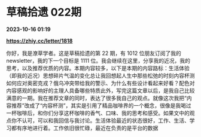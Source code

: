 # 草稿拾遗 022期

**2023-10-16 01:19**

**https://zhiy.cc/letter/1818**

你好，我是潦草学者。这是草稿拾遗的第 22 期，有 1012 位朋友订阅了我的newsletter，我的下一个目标是 1111 位。我会继续在这里，分享我的近况，我的思考，以及推荐优质的内容。本期内容较多，以下是本期的内容路标：生活体验（即我的近况）思想碎片气温的变化总让我回想起人生中那些松弛的时刻内容杯测如何应对奥密克戎？俄乌冲突带给我的警示、为什么有些设计看起来好看？配色对内容感观的影响好的主理人具备哪些特质此外，写完这篇文章以后，是我自己比较满意的一期。我在推荐文章的同时，表达了很多我自己的观点。就像这次我把“内容推荐”改成了“内容杯测”，其实是引用了精品咖啡界的一个概念，很像是我喝过一杯咖啡后，和你们分享这杯咖啡的香气、口味、我的思考和感受。如果文中的观点你不认可，可以和我回信与我讨论。生活体验最近的状态很好，工作、生活、学习都有序地进行着。工作依旧很忙碌，最近在负责的是平台的数据